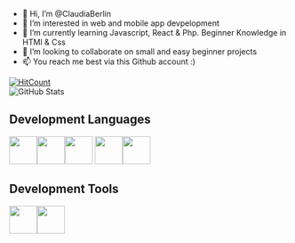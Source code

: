 - 👋 Hi, I’m @ClaudiaBerlin
- 👀 I’m interested in web and mobile app devpelopment
- 🌱 I’m currently learning Javascript, React & Php. Beginner Knowledge in HTMl & Css
- 💞️ I’m looking to collaborate on small and easy beginner projects
- 📫 You reach me best via this Github account :)

<!---
ClaudiaBerlin/ClaudiaBerlin is a ✨ special ✨ repository because its `README.md` (this file) appears on your GitHub profile.
You can click the Preview link to take a look at your changes.
--->
[![HitCount](https://hits.dwyl.com/claudiaberlin/readme.svg?style=flat-square)](http://hits.dwyl.com/claudiaberlin/readme) <br>
![GitHub Stats](https://github-readme-stats.vercel.app/api?username=claudiaBerlin&theme=radical)



## Development Languages
<img height=50 src="https://cdn.jsdelivr.net/gh/devicons/devicon/icons/javascript/javascript-original.svg"/><img height=50 src="https://cdn.jsdelivr.net/gh/devicons/devicon/icons/html5/html5-original.svg" /><img height=50 src="https://cdn.jsdelivr.net/gh/devicons/devicon/icons/css3/css3-original.svg" />
<img height=50 src="https://cdn.jsdelivr.net/gh/devicons/devicon/icons/react/react-original.svg" /><img height=50 src="https://cdn.jsdelivr.net/gh/devicons/devicon/icons/php/php-original.svg" />


## Development Tools
<img height=50 src="https://cdn.jsdelivr.net/gh/devicons/devicon/icons/wordpress/wordpress-original.svg" /><img height=50 src="https://cdn.jsdelivr.net/gh/devicons/devicon/icons/github/github-original.svg"/>


















